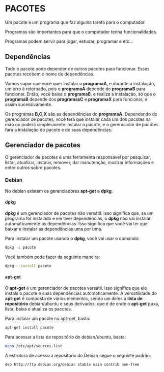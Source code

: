# PACOTES

Um pacote é um programa que faz alguma tarefa para o computador.

Programas são importantes para que o computador tenha funcionalidades.

Programas podem servir para jogar, estudar, programar e etc...

## Dependências

Todo o pacote pode depender de outros pacotes para funcionar. Esses pacotes recebem o nome de dependências.

Vamos supor que você quer instalar o **programaA**, e durante a instalação, um erro é retornado, pois o **programaA** depende do **programaB** para funcionar. Então, você baixa o **programaB**, e realiza a instalação, só que o **programaB** depende dos **programasC** e **programaX** para funcionar, e assim sucessivamente. 

Os programas **B,C,X** são as dependências do **programaA**. Dependendo do gerenciador de pacotes, você terá que instalar cada um dos pacotes na mão ou poderá simplesmente instalar o pacote, e o gerenciador de pacotes fará a instalação do pacote e de suas dependências.

## Gerenciador de pacotes

O gerenciador de pacotes é uma ferramenta responsável por pesquisar, listar, atualizar, instalar, remover, dar manutenção, mostrar informações e entre outros sobre pacotes.

### Debian

No debian existem os gerenciadores **apt-get** e **dpkg**.

#### dpkg

**dpkg** é um gerenciador de pacotes não versátil. Isso significa que, se um programa for instalado e ele tiver dependências, o **dpkg** não vai instalar automaticamente as dependências. Isso significa que você vai ter que baixar e instalar as dependências uma por uma.

Para instalar um pacote usando o **dpkg**, você vai usar o comando:

```bash
dpkg -i pacote
```

Você também pode fazer da seguinte maneira:

```bash
dpkg --install pacote
```

#### apt-get

O **apt-get** é um gerenciador de pacotes versátil. Isso significa que ele instala o pacote e suas dependências automaticamente. A versatilidade do **apt-get** é composta de vários elementos, sendo um deles a **lista de repositório** debian/ubuntu e seus derivados, que é de onde o **apt-get** puxa, lista, baixa e atualiza os pacotes.

Para instalar um pacote no apt-get, basta:

```bash
apt-get install pacote
```

Para acessar a lista de repositório do debian/ubuntu, basta:

```bash
nano /etc/apt/sources.list
```

A estrutura de acesso a repositório do Debian segue o seguinte padrão:

```bash
deb http://ftp.debian.org/debian stable main contrib non-free
```
